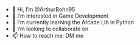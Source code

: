 - 👋 Hi, I’m @ArthurBohn95
- 👀 I’m interested in Game Development
- 🌱 I’m currently learning the Arcade Lib in Python
- 💞️ I’m looking to collaborate on 
- 📫 How to reach me: DM me

<!---
ArthurBohn95/ArthurBohn95 is a ✨ special ✨ repository because its `README.md` (this file) appears on your GitHub profile.
You can click the Preview link to take a look at your changes.
--->
